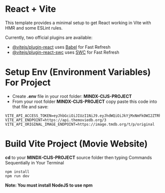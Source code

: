 # React + Vite

This template provides a minimal setup to get React working in Vite with HMR and some ESLint rules.

Currently, two official plugins are available:

- [@vitejs/plugin-react](https://github.com/vitejs/vite-plugin-react/blob/main/packages/plugin-react/README.md) uses [Babel](https://babeljs.io/) for Fast Refresh
- [@vitejs/plugin-react-swc](https://github.com/vitejs/vite-plugin-react-swc) uses [SWC](https://swc.rs/) for Fast Refresh

# Setup Env (Environment Variables) For Project
- Create **.env** file in your root folder: **MINDX-CIJS-PROJECT**
- From your root folder **MINDX-CIJS-PROJECT** copy paste this code into that file and save:
```
VITE_API_ACCESS_TOKEN=eyJhbGciOiJIUzI1NiJ9.eyJhdWQiOiJkYjMxNmFkOWI2ZTRhYzVlMWNjZTM1ZmViYjhhZDA3OSIsInN1YiI6IjY1MmExMjczMzU4ZGE3MDBlM2JjZjVmMyIsInNjb3BlcyI6WyJhcGlfcmVhZCJdLCJ2ZXJzaW9uIjoxfQ.Z4zBOPYBSi2Pm4JEhdQwB3JzQFSJCbnY527HycoMgh4
VITE_API_ENDPOINT=https://api.themoviedb.org/3
VITE_API_ORIGINAL_IMAGE_ENDPOINT=https://image.tmdb.org/t/p/original
```

# Build Vite Project (Movie Website)
**cd** to your **MINDX-CIJS-PROJECT** source folder then typing Commands Sequentially in Your Terminal
```
npm install
npm run dev
```

**Note: You must install NodeJS to use npm**
